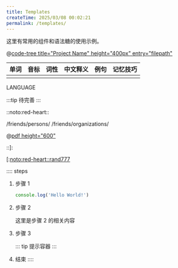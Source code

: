 ```yaml
---
title: Templates
createTime: 2025/03/08 00:02:21
permalink: /templates/
---
```


这里有常用的组件和语法糖的使用示例。

@[code-tree title="Project Name" height="400px" entry="filepath"](dir_path)

| 单词 | 音标 | 词性 | 中文释义 | 例句 | 记忆技巧 |
|----|----|----|------|----|------|
|    |    |    |      |    |      |

<span><Badge>
LANGUAGE</Badge><Badge type="warning" text="FRAMEWORK" /><Badge color="#8e5cd9" bg-color="rgba(159, 122, 234, 0.16)" text="LICENSE" /></span>

:::tip
待完善
:::

::noto:red-heart::

/friends/persons/
/friends/organizations/

<ImageCard
image=""
title=""
description=""
href="/"
author=""
/>

<LinkCard icon="" href="" title="" description=""></LinkCard>

<CardGrid>
<RepoCard repo=""></RepoCard>
</CardGrid>

@[pdf height="600"]()

<kbd></kbd>

<CardGrid>
<LinkCard icon="" href="" title="" ></LinkCard>
<LinkCard icon="" href="" title="" ></LinkCard>
<LinkCard icon="" href="" title="" ></LinkCard>
<LinkCard icon="" href="" title="" ></LinkCard>
</CardGrid>

::]:

[:[noto:red-heart::rand777](/friends/persons/)

:::: steps

1. 步骤 1

   ```ts
   console.log('Hello World!')
   ```

2. 步骤 2

   这里是步骤 2 的相关内容

3. 步骤 3

   ::: tip
   提示容器
   :::

4. 结束
   ::::